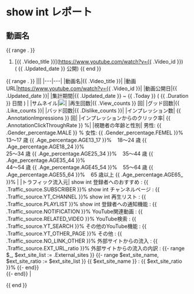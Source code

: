 # show int レポート

## 動画名

{{ range . }}
1. [{{ .Video_title }}](https://www.youtube.com/watch?v={{ .Video_id }})  
 ( {{ .Updated_date }} 公開)
{{ end }}

{{ range . }}
|||
|---|---|
|動画名|{{ .Video_title }}|
|動画URL|https://www.youtube.com/watch?v={{ .Video_id }}|
|動画公開日|{{ .Updated_date }}|
|集計期間|{{ .Updated_date }} ~ {{ .Today }} ( {{ .Duration }} 日間 ) |
|サムネイル|<img src="images/thumbnail_{{ .Video_id }}_trim.jpg">|
|再生回数|{{ .View_counts }} 回|
|グッド回数|{{ .Like_counts }}|
|バッド回数|{{ .Dislike_counts }}|
|インプレッション数| {{ .AnnotationImpressions }} 回|
|インプレッションからのクリック率| {{ .AnnotationClickThroughRate }} %|
|視聴者の年齢と性別| 男性: {{ .Gender_percentage.MALE }} %  女性: {{ .Gender_percentage.FEMEL  }}%<br>13～17 歳 {{ .Age_percentage.AGE13_17 }}%&nbsp;&nbsp;&nbsp;&nbsp;18～24 歳 {{ .Age_percentage.AGE18_24 }}%<br>25～34 歳 {{ .Age_percentage.AGE25_34 }}%&nbsp;&nbsp;&nbsp;&nbsp;35～44 歳 {{ .Age_percentage.AGE35_44 }}%<br>44～54 歳 {{ .Age_percentage.AGE45_54 }}%&nbsp;&nbsp;&nbsp;&nbsp;55～64 歳 {{ .Age_percentage.AGE55_64 }}%&nbsp;&nbsp;&nbsp;&nbsp;65 歳以上 {{ .Age_percentage.AGE65_ }}% 
|
|トラフィック流入元|
show int 登録者へのおすすめ : {{ .Traffic_source.SUBSCRIBER }}% 
show int チャンネルページ : {{ .Traffic_source.YT_CHANNEL }}% 
show int 再生リスト : {{ .Traffic_source.PLAYLIST }}% 
show int 登録者への通知機能 : {{ .Traffic_source.NOTIFICATION }}%
YouTube関連動画 : {{ .Traffic_source.RELATED_VIDEO }}% 
YouTube検索 : {{ .Traffic_source.YT_SEARCH }}% 
その他のYouTube機能 : {{ .Traffic_source.YT_OTHER_PAGE }}% 
その他 : {{ .Traffic_source.NO_LINK_OTHER }}% 
外部サイトからの流入 : {{ .Traffic_source.EXT_URL_ratio }}% 
外部サイトからの流入の内訳 :
{{- range $_, $ext_site_list := .External_sites }}
  {{- range $ext_site_name, $ext_site_ratio := $ext_site_list }}
    {{ $ext_site_name }} : {{ $ext_site_ratio }}%
  {{- end}}    
{{- end}}
|
<div style="page-break-before:always"></div>
{{ end }}
